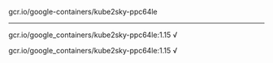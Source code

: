 gcr.io/google-containers/kube2sky-ppc64le 

----
gcr.io/google_containers/kube2sky-ppc64le:1.15 √

gcr.io/google_containers/kube2sky-ppc64le:1.15 √

